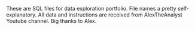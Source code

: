 These are SQL files for data exploration portfolio. File names a pretty self-explanatory.
All data and instructions are received from AlexTheAnalyst Youtube channel. Big thanks to Alex.
